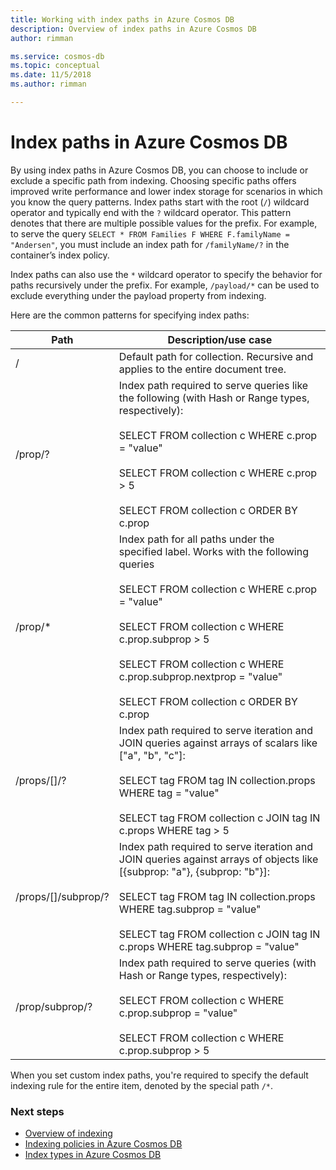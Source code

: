 ```yaml
---
title: Working with index paths in Azure Cosmos DB
description: Overview of index paths in Azure Cosmos DB
author: rimman

ms.service: cosmos-db
ms.topic: conceptual
ms.date: 11/5/2018
ms.author: rimman

---
```


# Index paths in Azure Cosmos DB

By using index paths in Azure Cosmos DB, you can choose to include or exclude a specific path from indexing. Choosing specific paths offers improved write performance and lower index storage for scenarios in which you know the query patterns. Index paths start with the root (`/`) wildcard operator and typically end with the `?` wildcard operator. This pattern denotes that there are multiple possible values for the prefix. For example, to serve the query `SELECT * FROM Families F WHERE F.familyName = "Andersen"`, you must include an index path for `/familyName/?` in the container’s index policy.

Index paths can also use the `*` wildcard operator to specify the behavior for paths recursively under the prefix. For example, `/payload/*` can be used to exclude everything under the payload property from indexing.

Here are the common patterns for specifying index paths:

| **Path** | **Description/use case** |
| ---------- | ------- |
| /   | Default path for collection. Recursive and applies to the entire document tree.|
| /prop/?  | Index path required to serve queries like the following (with Hash or Range types, respectively):<br><br>SELECT FROM collection c WHERE c.prop = "value"<br><br>SELECT FROM collection c WHERE c.prop > 5<br><br>SELECT FROM collection c ORDER BY c.prop  |
| /prop/*  | Index path for all paths under the specified label. Works with the following queries<br><br>SELECT FROM collection c WHERE c.prop = "value"<br><br>SELECT FROM collection c WHERE c.prop.subprop > 5<br><br>SELECT FROM collection c WHERE c.prop.subprop.nextprop = "value"<br><br>SELECT FROM collection c ORDER BY c.prop |
| /props/[]/?  | Index path required to serve iteration and JOIN queries against arrays of scalars like ["a", "b", "c"]:<br><br>SELECT tag FROM tag IN collection.props WHERE tag = "value"<br><br>SELECT tag FROM collection c JOIN tag IN c.props WHERE tag > 5  |
| /props/[]/subprop/? | Index path required to serve iteration and JOIN queries against arrays of objects like [{subprop: "a"}, {subprop: "b"}]:<br><br>SELECT tag FROM tag IN collection.props WHERE tag.subprop = "value"<br><br>SELECT tag FROM collection c JOIN tag IN c.props WHERE tag.subprop = "value" |
| /prop/subprop/? | Index path required to serve queries (with Hash or Range types, respectively):<br><br>SELECT FROM collection c WHERE c.prop.subprop = "value"<br><br>SELECT FROM collection c WHERE c.prop.subprop > 5  |

When you set custom index paths, you're required to specify the default indexing rule for the entire item, denoted by the special path `/*`.

### Next steps

- [Overview of indexing](indexing-overview.md)
- [Indexing policies in Azure Cosmos DB](indexing-policies.md)
- [Index types in Azure Cosmos DB](index-types.md)
